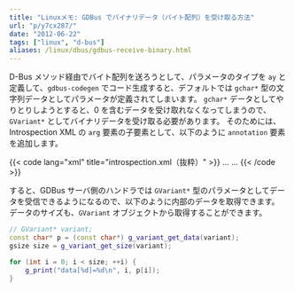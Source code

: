 ```yaml
---
title: "Linuxメモ: GDBus でバイナリデータ（バイト配列）を受け取る方法"
url: "p/y7cx287/"
date: "2012-06-22"
tags: ["linux", "d-bus"]
aliases: /linux/dbus/gdbus-receive-binary.html
---
```


D-Bus メソッド経由でバイト配列を送ろうとして、パラメータのタイプを `ay` と定義して、`gdbus-codegen` でコード生成すると、デフォルトでは `gchar*` 型の文字列データとしてパラメータが定義されてしまいます。
`gchar*` データとしてやりとりしようとすると、0 を含むデータを受け取れなくなってしまうので、`GVariant*` としてバイナリデータを受け取る必要があります。
そのためには、Introspection XML の `arg` 要素の子要素として、以下のように `annotation` 要素を追加します。

{{< code lang="xml" title="introspection.xml（抜粋）" >}}
...
<method name="PushBinaryData">
    <arg type="ay" name="data" direction="in">
        <annotation name="org.gtk.GDBus.C.ForceGVariant" value="true" />
    </arg>
</method>
...
{{< /code >}}

すると、GDBus サーバ側のハンドラでは `GVariant*` 型のパラメータとしてデータを受信できるようになるので、以下のように内部のデータを取得できます。
データのサイズも、`GVariant` オブジェクトから取得することができます。

```cpp
// GVariant* variant;
const char* p = (const char*) g_variant_get_data(variant);
gsize size = g_variant_get_size(variant);

for (int i = 0; i < size; ++i) {
    g_print("data[%d]=%d\n", i, p[i]);
}
```

